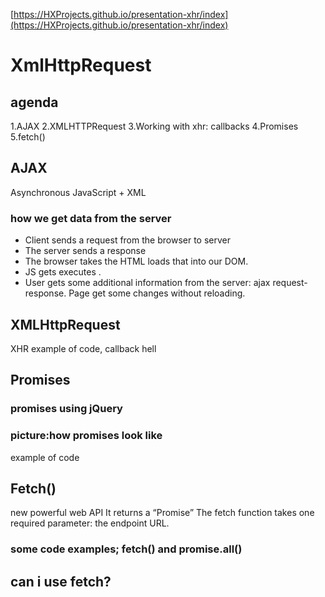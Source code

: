 [https://HXProjects.github.io/presentation-xhr/index](https://HXProjects.github.io/presentation-xhr/index)
# XmlHttpRequest
## agenda
1.AJAX
2.XMLHTTPRequest
3.Working with xhr: callbacks
4.Promises
5.fetch()

## AJAX
Asynchronous JavaScript + XML
### how we get data from the server
* Client sends a request from the browser to server
* The server sends a response 
* The browser takes the HTML loads  that into our DOM. 
* JS gets executes .
* User gets some additional information from the server: ajax request-response. Page get some changes without reloading.

## XMLHttpRequest
XHR
example of code, callback hell

## Promises
### promises using jQuery
### picture:how promises look like
example of code

## Fetch()
new powerful web API 
It returns a “Promise”
The fetch function takes one required parameter: the endpoint URL. 

### some code examples; fetch() and promise.all()

## can i use fetch?
